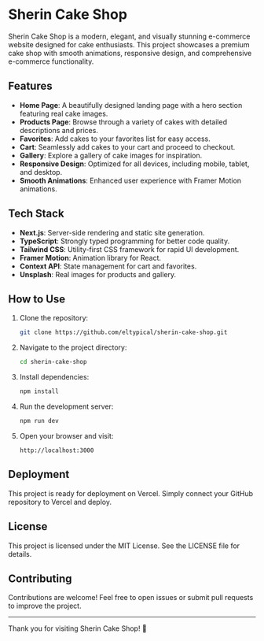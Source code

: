 # Sherin Cake Shop

Sherin Cake Shop is a modern, elegant, and visually stunning e-commerce website designed for cake enthusiasts. This project showcases a premium cake shop with smooth animations, responsive design, and comprehensive e-commerce functionality.

## Features

- **Home Page**: A beautifully designed landing page with a hero section featuring real cake images.
- **Products Page**: Browse through a variety of cakes with detailed descriptions and prices.
- **Favorites**: Add cakes to your favorites list for easy access.
- **Cart**: Seamlessly add cakes to your cart and proceed to checkout.
- **Gallery**: Explore a gallery of cake images for inspiration.
- **Responsive Design**: Optimized for all devices, including mobile, tablet, and desktop.
- **Smooth Animations**: Enhanced user experience with Framer Motion animations.

## Tech Stack

- **Next.js**: Server-side rendering and static site generation.
- **TypeScript**: Strongly typed programming for better code quality.
- **Tailwind CSS**: Utility-first CSS framework for rapid UI development.
- **Framer Motion**: Animation library for React.
- **Context API**: State management for cart and favorites.
- **Unsplash**: Real images for products and gallery.

## How to Use

1. Clone the repository:
   ```bash
   git clone https://github.com/eltypical/sherin-cake-shop.git
   ```
2. Navigate to the project directory:
   ```bash
   cd sherin-cake-shop
   ```
3. Install dependencies:
   ```bash
   npm install
   ```
4. Run the development server:
   ```bash
   npm run dev
   ```
5. Open your browser and visit:
   ```
   http://localhost:3000
   ```

## Deployment

This project is ready for deployment on Vercel. Simply connect your GitHub repository to Vercel and deploy.

## License

This project is licensed under the MIT License. See the LICENSE file for details.

## Contributing

Contributions are welcome! Feel free to open issues or submit pull requests to improve the project.

---

Thank you for visiting Sherin Cake Shop! 🎂
